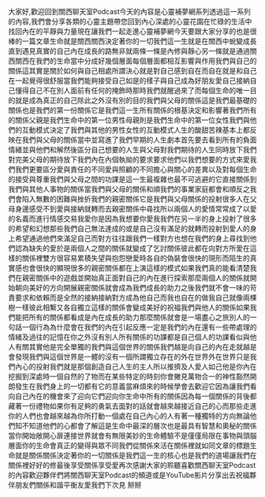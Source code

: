 大家好,歡迎回到關西聊天室Podcast今天的內容是心靈補夢網系列透過這一系列的內容,我們會分享各類的心靈主題帶您回到內心深處的心靈花園在忙碌的生活中找回內在的平靜與力量現在讓我們一起走進心靈補夢網今天要跟大家分享的也是很棒的一篇文章生命就是關西關西決定著你的一切我們這一生就是在關西中蛻變成長直到遇見真實的自己內在成長的路無非就兩條一條是內修與靜心另一條就是通過關西關西在我們的生命當中分成好幾個層面每個層面都相互影響與作用我們與自己的關係這其實是關於如何與自己相處所謂決心就是對自己感到自在而自在就是和自己在一起覺得很舒服當我們能夠接受自己如是的樣子與自己成為好朋友愛自己接納自己懂得自己不在別人面前有任何的掩飾時那時我們就醒過來了而每個生命的唯一目的就是成為真正的自己除此之外沒有別的目的我們與父母的關係這是我們最基礎的關係也是我們的第一份關係它是我們這一生所有關係的根基決定和影響著我們所有的關係父親是我們生命中的第一位男性母親則是我們生命中的第一位女性我們與他們的互動模式決定了我們與其他的男性女性的互動模式人生的酸甜苦辣基本上都反映在我們與父母的關係當中並寫進了我們早期的人生劇本首先要去看到所有的負面情緒並與他們和解然後區分自己想要的人生與父母對我們期待的人生同時放下我們對完美父母的期待放下我們內在內個執拗的要求要求他們以我們想要的方式來愛我們我們更要區分愛與責任的不同愛與照顧的不同擔心與關心的差異以及對每個生命的接受與尊重我們與父母之間的功課是這一生最複雜也最不可逃避的它直接關係到我們與其他人事物的關係當我們與父母的關係和順我們的事業家庭都會和順反之我們會陷入無數的困難與挫折我們的親密關係它是我們與父母關係的投射很多人在父母身邊感受不到愛與接納就轉而去親密關係中尋找所以兩個人的愛情常常成了以愛的名義而進行情感交易我愛你是因為我想要你愛我我們在另一半的身上投射了很多的希望和幻想那些我們自己無法達成的或是自己沒有滿足的就轉而投射到愛人的身上希望通過他們來滿足自己而對方往往跟我們一樣對方也想在我們的身上尋找到他們認為缺失的愛於是兩個人之間的關係就變成了乞討關係彼此都在向對方所愛在這樣的關係裡雙方很容易累積失望與抱怨戀愛時各自的偽裝會很快的現形而陌生的真實感也會很快的顯現很多的親密關係都在上演這樣的模式如果我們真的能看清楚我們在親密關係中的遊戲並開始真正面對自己的內在進行探索那麼兩個人的關係就開始朝向美好的方向開展親密關係就會成為我們成長的助力之後我們就不會一味的苛責要求和依賴而是全然的接納接納對方成為他自己而我也自在的做我自己就像兩棵樹一樣彼此相繫又各自獨立這樣的關係會變成美好的祝福我們與他人的關係如果我們能把所有的關係都看成是內在成長的助力那麼關係就會是一場盡心之旅別人的一句話一個行為為什麼會在我們的內在引起反應一定是我們的內在還有一些帶處理的情緒及過往的記憶在你之外沒有別人所有關係的功課都是自己個人的功課看似與他人有關其實他是完全單獨的我們與這個世界的關係我們越是向自己的內在走就越是會發現我們與這個世界是一體的沒有一個所謂獨立存在的外在世界外在世界只是我們內心的投射我們就是那個創造自己人生的主人所以推擠及人愛人如己他是你內在挖掘到深處時一個自然的了物而在某些特定的時刻你會撇見萬物合一的神性豁然開朗發生在我們身上的一切都有它的意義當麻煩來的時候學會去歡迎它因為讓我們看向自己內在的機會來了迎向它們迎向你生命中所有的關係因為每一個關係的背後都藏著一份禮物如果你有足夠的勇氣去面對的話就會越來越接近自己的心而那些走進你的人們也會越來越為你所打動一個處在自己內心的人有著一種獨特的方向無論他們知不知道他們的心都會了解這是生命中最深的層次也是最具有智慧和奧秘的關係當你開始敞開心扉連接世界就會有無限美妙的生命體驗不是僅僅局限在事物與頭腦層面你的生命會真正的變得與眾不同我們從關係來活在關係裡就如同文章的標題生命就是關係關係決定著你的一切關係是我們這一生的核心也是我們的道場讓我們在關係裡好好的修最後享受關係享受愛再次感謝大家的聆聽喜歡關西聊天室Podcast的內容歡迎夥伴們將關西聊天室Podcast的頻道或是YouTube影片分享出去祝福夥伴朋友們關係和諧平衡友愛我們下次見 掰掰